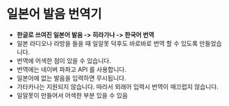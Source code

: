 # 일본어 발음 번역기

- **한글로 쓰여진 일본어 발음 -> 히라가나 -> 한국어 번역** 
- 일본 라디오나 라방을 들을 때 일알못 덕후도 바로바로 번역 할 수 있도록 만들었습니다.
- 번역에 어색한 점이 있을 수 있습니다.
- 번역에는 네이버 파파고 API 를 사용합니다.
- 일본어에 없는 발음을 입력하면 무시됩니다.
- 가타카나는 지원되지 않습니다. 따라서 외래어 입력시 번역이 매끄럽지 않습니다.
- 일알못이 만들어서 어색한 부분 있을 수 있음 
